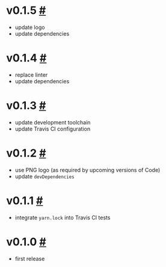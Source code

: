 # v0.1.5 [#](https://github.com/idleberg/vscode-textile/releases/tag/0.1.5)

- update logo
- update dependencies

# v0.1.4 [#](https://github.com/idleberg/vscode-textile/releases/tag/0.1.4)

- replace linter
- update dependencies

# v0.1.3 [#](https://github.com/idleberg/vscode-textile/releases/tag/0.1.3)

- update development toolchain
- update Travis CI configuration

# v0.1.2 [#](https://github.com/idleberg/vscode-textile/releases/tag/0.1.2)

- use PNG logo (as required by upcoming versions of Code)
- update `devDependencies`

# v0.1.1 [#](https://github.com/idleberg/vscode-textile/releases/tag/0.1.1)

- integrate `yarn.lock` into Travis CI tests

# v0.1.0 [#](https://github.com/idleberg/vscode-textile/releases/tag/0.1.0)

- first release

